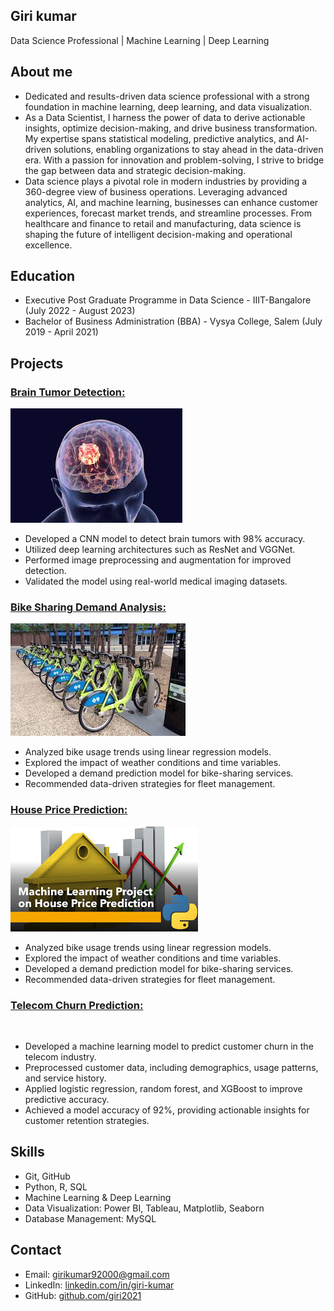 ## Giri kumar
Data Science Professional | Machine Learning | Deep Learning

## About me
- Dedicated and results-driven data science professional with a strong foundation in machine learning, deep learning, and data visualization.
- As a Data Scientist, I harness the power of data to derive actionable insights, optimize decision-making, and drive business transformation. My expertise spans statistical modeling, predictive analytics, and AI-driven solutions, enabling organizations to stay ahead in the data-driven era. With a passion for innovation and problem-solving, I strive to bridge the gap between data and strategic decision-making.
- Data science plays a pivotal role in modern industries by providing a 360-degree view of business operations. Leveraging advanced analytics, AI, and machine learning, businesses can enhance customer experiences, forecast market trends, and streamline processes. From healthcare and finance to retail and manufacturing, data science is shaping the future of intelligent decision-making and operational excellence.
## Education
- Executive Post Graduate Programme in Data Science - IIIT-Bangalore (July 2022 - August 2023)
- Bachelor of Business Administration (BBA) - Vysya College, Salem (July 2019 - April 2021)
  
## Projects
### [Brain Tumor Detection:](https://github.com/giri2021/-Brain-tumor-dection-MRI-image-using-CNN.git)
![](https://github.com/giri2021/giri-kumar/blob/main/web%20image/Brain%20tumor%20dection.jpeg)
- Developed a CNN model to detect brain tumors with 98% accuracy.
- Utilized deep learning architectures such as ResNet and VGGNet.
- Performed image preprocessing and augmentation for improved detection.
- Validated the model using real-world medical imaging datasets.
### [Bike Sharing Demand Analysis:](https://github.com/giri2021/Bike-Sharing-Demand-Analysis-.git)
![](https://github.com/giri2021/giri-kumar/blob/main/web%20image/bike%20sharing.jpeg)
- Analyzed bike usage trends using linear regression models.
- Explored the impact of weather conditions and time variables.
- Developed a demand prediction model for bike-sharing services.
- Recommended data-driven strategies for fleet management.
### [House Price Prediction:](https://github.com/giri2021/Housing.git)
![](https://github.com/giri2021/giri-kumar/blob/main/web%20image/house%20price%20predictiom.jpeg)
- Analyzed bike usage trends using linear regression models.
- Explored the impact of weather conditions and time variables.
- Developed a demand prediction model for bike-sharing services.
- Recommended data-driven strategies for fleet management.
### [Telecom Churn Prediction:](https://github.com/giri2021/Telecom-Churn.git)
![]()
- Developed a machine learning model to predict customer churn in the telecom industry.
- Preprocessed customer data, including demographics, usage patterns, and service history.
- Applied logistic regression, random forest, and XGBoost to improve predictive accuracy.
- Achieved a model accuracy of 92%, providing actionable insights for customer retention strategies.
  
## Skills
- Git, GitHub
- Python, R, SQL
- Machine Learning & Deep Learning
- Data Visualization: Power BI, Tableau, Matplotlib, Seaborn
- Database Management: MySQL
  
## Contact
- Email: [girikumar92000@gmail.com](https://mail.google.com/mail/u/0/#inbox)
- LinkedIn: [linkedin.com/in/giri-kumar](https://www.linkedin.com/in/giri-kumar/)
- GitHub: [github.com/giri2021](https://github.com/giri2021)
